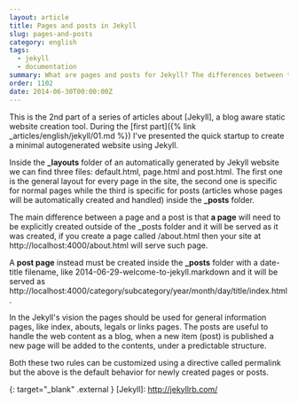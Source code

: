 ```yaml
---
layout: article
title: Pages and posts in Jekyll
slug: pages-and-posts
category: english
tags:
  - jekyll
  - documentation
summary: What are pages and posts for Jekyll? The differences between these two items.
order: 1102
date: 2014-06-30T00:00:00Z
---
```


This is the 2nd part of a series of articles about [Jekyll], a blog aware static
website creation tool.
During the [first part]({% link _articles/english/jekyll/01.md %})
I've presented the quick startup to create a minimal autogenerated website using
Jekyll.

Inside the **_layouts** folder of an automatically generated by Jekyll website
we can find three files: default.html, page.html and post.html.
The first one is the general layout for every page in the site, the second one
is specific for normal pages while the third is specific for posts (articles
whose pages will be automatically created and handled) inside the **_posts**
folder.

The main difference between a page and a post is that **a page** will need to be
explicitly created outside of the _posts folder and it will be served as it was
created, if you create a page called /about.html then your site at
http://localhost:4000/about.html will serve such page.

A **post page** instead must be created inside the **_posts** folder with a
date-title filename, like 2014-06-29-welcome-to-jekyll.markdown and it will be
served as http://localhost:4000/category/subcategory/year/month/day/title/index.html.

In the Jekyll's vision the pages should be used for general information pages,
like index, abouts, legals or links pages. The posts are useful to handle the
web content as a blog, when a new item (post) is published a new page will be
added to the contents, under a predictable structure.

Both these two rules can be customized using a directive called permalink but
the above is the default behavior for newly created pages or posts.

{: target="_blank" .external }
[Jekyll]: http://jekyllrb.com/
